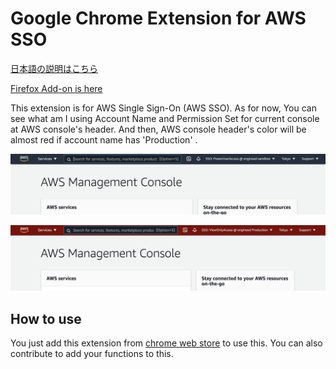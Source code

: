 # Google Chrome Extension for AWS SSO

[日本語の説明はこちら](https://github.com/yaggytter/chrome-extension-awssso/blob/main/README_ja.md)

[Firefox Add-on is here](https://github.com/yaggytter/chrome-extension-awssso/tree/forfirefox)

This extension is for AWS Single Sign-On (AWS SSO). As for now, You can see what am I using Account Name and Permission Set for current console at AWS console's header. And then, AWS console header's color will be almost red if account name has 'Production' .

![ss_dev.png](screenshots/ss_dev.png)

![ss_prod.png](screenshots/ss_prod.png)

## How to use

You just add this extension from [chrome web store](https://chrome.google.com/webstore/detail/extension-for-aws-sso/ejjegcnihofdahmbbhekhkcnpflljeej) to use this.
You can also contribute to add your functions to this.
